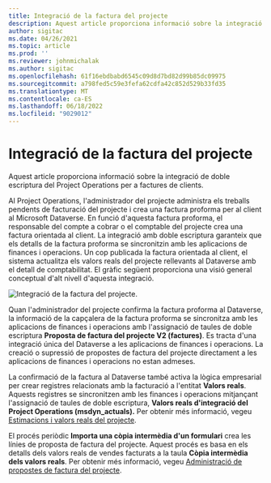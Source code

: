 ```yaml
---
title: Integració de la factura del projecte
description: Aquest article proporciona informació sobre la integració de doble escriptura del Project Operations per a factures de clients.
author: sigitac
ms.date: 04/26/2021
ms.topic: article
ms.prod: ''
ms.reviewer: johnmichalak
ms.author: sigitac
ms.openlocfilehash: 61f16ebdbabd6545c09d8d7bd82d99b85dc09975
ms.sourcegitcommit: a798fed5c59e3fefa62cdfa42c852d529b33fd35
ms.translationtype: MT
ms.contentlocale: ca-ES
ms.lasthandoff: 06/18/2022
ms.locfileid: "9029012"
---
```

# <a name="project-invoice-integration"></a>Integració de la factura del projecte

Aquest article proporciona informació sobre la integració de doble escriptura del Project Operations per a factures de clients.

Al Project Operations, l'administrador del projecte administra els treballs pendents de facturació del projecte i crea una factura proforma per al client al Microsoft Dataverse. En funció d'aquesta factura proforma, el responsable del compte a cobrar o el comptable del projecte crea una factura orientada al client. La integració amb doble escriptura garanteix que els detalls de la factura proforma se sincronitzin amb les aplicacions de finances i operacions. Un cop publicada la factura orientada al client, el sistema actualitza els valors reals del projecte rellevants al Dataverse amb el detall de comptabilitat. El gràfic següent proporciona una visió general conceptual d'alt nivell d'aquesta integració.

   ![Integració de la factura del projecte.](./media/DW5Invoicing.png)

Quan l'administrador del projecte confirma la factura proforma al Dataverse, la informació de la capçalera de la factura proforma se sincronitza amb les aplicacions de finances i operacions amb l'assignació de taules de doble escriptura **Proposta de factura del projecte V2 (factures)**. Es tracta d'una integració única del Dataverse a les aplicacions de finances i operacions. La creació o supressió de propostes de factura del projecte directament a les aplicacions de finances i operacions no estan admeses.

La confirmació de la factura al Dataverse també activa la lògica empresarial per crear registres relacionats amb la facturació a l'entitat **Valors reals**. Aquests registres se sincronitzen amb les finances i operacions mitjançant l'assignació de taules de doble escriptura, **Valors reals d'integració del Project Operations (msdyn\_actuals).** Per obtenir més informació, vegeu [Estimacions i valors reals del projecte](resource-dual-write-estimates-actuals.md). 

El procés periòdic **Importa una còpia intermèdia d'un formulari** crea les línies de proposta de factura del projecte. Aquest procés es basa en els detalls dels valors reals de vendes facturats a la taula **Còpia intermèdia dels valors reals**. Per obtenir més informació, vegeu [Administració de propostes de factura del projecte](../invoicing/format-update-project-invoice-proposals.md#create-project-invoice-proposals). 
